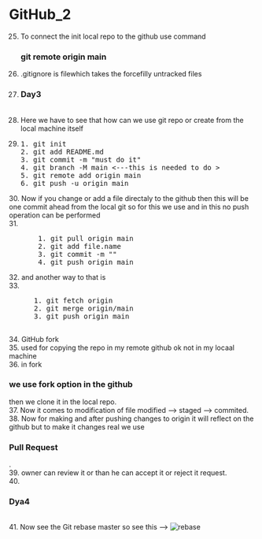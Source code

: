 # GitHub_2
25. To connect the init local repo to the github use command <h3>git remote origin main</h3>
26. .gitignore is filewhich takes the forcefilly untracked files <br>
27. <h3>Day3</h3> <br>
28. Here we have to see that how can we use git repo or create from the local machine itself <br>
29. <pre>
    1. git init
    2. git add README.md
    3. git commit -m "must do it"
    4. git branch -M main <---this is needed to do >   
    5. git remote add origin main <url>
    6. git push -u origin main
</pre> 
30. Now if you change or add a file directaly to the github then this will be one commit ahead from the local git so for this we use and in this no push operation can be performed <br>
31. <pre>
       1. git pull origin main
       2. git add file.name
       3. git commit -m ""
       4. git push origin main
</pre>
32. and another way to that is <br>
33. <pre>
      1. git fetch origin
      2. git merge origin/main
      3. git push origin main
      
</pre>
34. GitHub fork <br>
35. used for copying the repo in my remote github ok not in my locaal machine <br>
36. in fork <h3>we use fork option in the github</h3> then we clone it in the local repo. <br>
37. Now it comes to modification of file modified --> staged --> commited. <br>
38. Now for making and after pushing changes to origin it will reflect on the github but to make it changes real we use <h3>Pull Request</h3>. <br>
39. owner can review it or than he can accept it or reject it request. <br>
40. <h3>Dya4</h3> <br>
41. Now see the Git rebase master so see this --> <img link="https://phoenixnap.com/kb/wp-content/uploads/2023/03/git-rebase-example.png" alt="rebase">